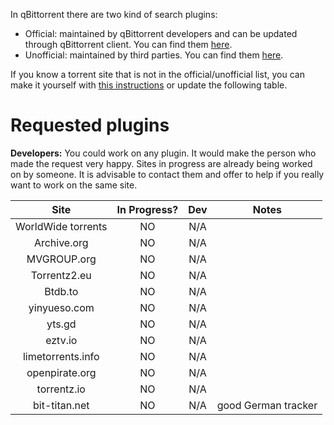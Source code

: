 In qBittorrent there are two kind of search plugins:
* Official: maintained by qBittorrent developers and can be updated through qBittorrent client. You can find them [here](https://github.com/qbittorrent/search-plugins/tree/master/nova3/engines).
* Unofficial: maintained by third parties. You can find them [here](https://github.com/qbittorrent/search-plugins/wiki/Unofficial-search-plugins).

If you know a torrent site that is not in the official/unofficial list, you can make it yourself with [this instructions](https://github.com/qbittorrent/search-plugins/wiki/How-to-write-a-search-plugin) or update the following table.

# Requested plugins

**Developers:** You could work on any plugin. It would make the person who made the request very happy. Sites in progress are already being worked on by someone. It is advisable to contact them and offer to help if you really want to work on the same site.

|      Site            |  In Progress? |  Dev   |             Notes              |  
| :-------------------:|:-------------:| :-----:| :----------------------------: |
|   WorldWide torrents |       NO      |  N/A   |                                |
|   Archive.org        |       NO      |  N/A   |                                |
|   MVGROUP.org        |       NO      |  N/A   |                                |
|   Torrentz2.eu       |       NO      |  N/A   |                                |
|   Btdb.to            |       NO      |  N/A   |                                |
|   yinyueso.com       |       NO      |  N/A   |                                |
|   yts.gd             |       NO      |  N/A   |                                |
|   eztv.io            |       NO      |  N/A   |                                |
|   limetorrents.info  |       NO      |  N/A   |                                |
|   openpirate.org     |       NO      |  N/A   |                                |
|   torrentz.io        |       NO      |  N/A   |                                |
|   bit-titan.net      |       NO      |  N/A   |      good German tracker       |